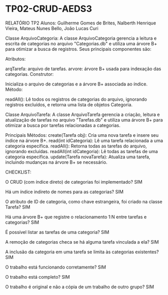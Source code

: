 # TP02-CRUD-AEDS3
RELATÓRIO TP2
Alunos: Guilherme Gomes de Brites, Nalberth Henrique Vieira, Mateus Nunes Bello, João Lucas Curi

Classe ArquivoCategoria:
A classe ArquivoCategoria gerencia a leitura e escrita de categorias no arquivo "Categorias.db" e utiliza uma árvore B+ para otimizar a busca de registros. Seus principais componentes são:

Atributos:

arqTarefa: arquivo de tarefas.
arvore: árvore B+ usada para indexação das categorias.
Construtor:

Inicializa o arquivo de categorias e a árvore B+ associada ao índice.
Método:

readAll(): Lê todos os registros de categorias do arquivo, ignorando registros excluídos, e retorna uma lista de objetos Categoria.

Classe ArquivoTarefa:
A classe ArquivoTarefa gerencia a criação, leitura e atualização de tarefas no arquivo "Tarefas.db" e utiliza uma árvore B+ para otimizar a busca por tarefas relacionadas a categorias.

Principais Métodos:
create(Tarefa obj): Cria uma nova tarefa e insere seu índice na árvore B+.
read(int idCategoria): Lê uma tarefa relacionada a uma categoria específica.
readAll(): Retorna todas as tarefas do arquivo, ignorando excluídas.
readAll(int idCategoria): Lê todas as tarefas de uma categoria específica.
update(Tarefa novaTarefa): Atualiza uma tarefa, incluindo mudanças na árvore B+ se necessário.

CHECKLIST:

O CRUD (com índice direto) de categorias foi implementado? SIM

Há um índice indireto de nomes para as categorias? SIM

O atributo de ID de categoria, como chave estrangeira, foi criado na classe Tarefa? SIM

Há uma árvore B+ que registre o relacionamento 1:N entre tarefas e categorias? SIM

É possível listar as tarefas de uma categoria? SIM

A remoção de categorias checa se há alguma tarefa vinculada a ela? SIM

A inclusão da categoria em uma tarefa se limita às categorias existentes? SIM

O trabalho está funcionando corretamente? SIM

O trabalho está completo? SIM

O trabalho é original e não a cópia de um trabalho de outro grupo? SIM
